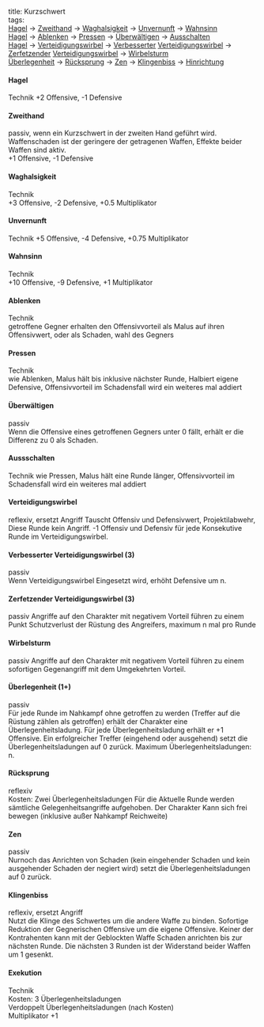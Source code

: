 title: Kurzschwert  
tags:   
[Hagel](shortsword#Hagel) -> [Zweithand](shortsword#Zweithand) -> [Waghalsigkeit](shortsword#Waghalsigkeit) -> [Unvernunft](shortsword#Unvernunft) -> [Wahnsinn](shortsword#Wahnsinn)  
[Hagel](shortsword#Hagel) -> [Ablenken](shortsword#Ablenken) -> [Pressen](shortsword#Pressen) -> [Überwältigen](shortsword#Überwältigen) -> [Ausschalten](shortsword#Ausschalten)  
[Hagel](shortsword#Hagel) -> [Verteidigungswirbel](shortsword#Verteidigungswirbel) -> [Verbesserter](shortsword#Verbesserter) [Verteidigungswirbel](shortsword#Verteidigungswirbel) -> [Zerfetzender](shortsword#Zerfetzender) [Verteidigungswirbel](shortsword#Verteidigungswirbel) -> [Wirbelsturm](shortsword#Wirbelsturm)  
[Überlegenheit](shortsword#Überlegenheit) -> [Rücksprung](shortsword#Rücksprung) -> [Zen](shortsword#Zen) -> [Klingenbiss](shortsword#Klingenbiss) -> [Hinrichtung](shortsword#Hinrichtung)  


#### Hagel
Technik 
+2 Offensive, -1 Defensive

#### Zweithand
passiv, wenn ein Kurzschwert in der zweiten Hand geführt wird.  
Waffenschaden ist der geringere der getragenen Waffen, Effekte beider Waffen sind aktiv.  
+1 Offensive, -1 Defensive  

#### Waghalsigkeit
Technik  
+3 Offensive, -2 Defensive, +0.5 Multiplikator

#### Unvernunft
Technik
+5 Offensive, -4 Defensive, +0.75 Multiplikator

#### Wahnsinn
Technik  
+10 Offensive, -9 Defensive, +1 Multiplikator  

#### Ablenken
Technik  
getroffene Gegner erhalten den Offensivvorteil als Malus auf ihren Offensivwert, oder als Schaden, wahl des Gegners

#### Pressen
Technik  
wie Ablenken, Malus hält bis inklusive nächster Runde, Halbiert eigene Defensive, Offensivvorteil im Schadensfall wird ein weiteres mal addiert  

#### Überwältigen
passiv  
Wenn die Offensive eines getroffenen Gegners unter 0 fällt, erhält er die Differenz zu 0 als Schaden.

#### Aussschalten
Technik
wie Pressen, Malus hält eine Runde länger, Offensivvorteil im Schadensfall wird ein weiteres mal addiert

#### Verteidigungswirbel
reflexiv, ersetzt Angriff 
Tauscht Offensiv und Defensivwert, Projektilabwehr, Diese Runde kein Angriff. -1 Offensiv und Defensiv für jede Konsekutive Runde im Verteidigungswirbel.

#### Verbesserter Verteidigungswirbel (3)
passiv  
Wenn Verteidigungswirbel Eingesetzt wird, erhöht Defensive um n.

#### Zerfetzender Verteidigungswirbel (3)
passiv
Angriffe auf den Charakter mit negativem Vorteil führen zu einem Punkt Schutzverlust der Rüstung des Angreifers, maximum n mal pro Runde

#### Wirbelsturm
passiv
Angriffe auf den Charakter mit negativem Vorteil führen zu einem sofortigen Gegenangriff mit dem Umgekehrten Vorteil. 

#### Überlegenheit (1+)
passiv  
Für jede Runde im Nahkampf ohne getroffen zu werden (Treffer auf die Rüstung zählen als getroffen) erhält der Charakter eine Überlegenheitsladung. Für jede Überlegenheitsladung erhält er +1 Offensive. Ein erfolgreicher Treffer (eingehend oder ausgehend) setzt die Überlegenheitsladungen auf 0 zurück. Maximum Überlegenheitsladungen: n.  

#### Rücksprung
reflexiv  
Kosten: Zwei Überlegenheitsladungen 
Für die Aktuelle Runde werden sämtliche Gelegenheitsangriffe aufgehoben. Der Charakter Kann sich frei bewegen (inklusive außer Nahkampf Reichweite)  

#### Zen
passiv  
Nurnoch das Anrichten von Schaden (kein eingehender Schaden und kein ausgehender Schaden der negiert wird) setzt die Überlegenheitsladungen auf 0 zurück.  

#### Klingenbiss
reflexiv, ersetzt Angriff  
Nutzt die Klinge des Schwertes um die andere Waffe zu binden. Sofortige Reduktion der Gegnerischen Offensive um die eigene Offensive. Keiner der Kontrahenten kann mit der Geblockten Waffe Schaden anrichten bis zur nächsten Runde. Die nächsten 3 Runden ist der Widerstand beider Waffen um 1 gesenkt.  

#### Exekution
Technik  
Kosten: 3 Überlegenheitsladungen  
Verdoppelt Überlegenheitsladungen (nach Kosten)  
Multiplikator +1  